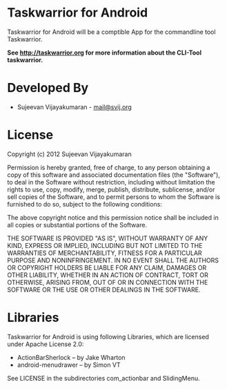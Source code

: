 Taskwarrior for Android
=======================

Taskwarrior for Android will be a comptible App for the commandline tool Taskwarrior.

**See http://taskwarrior.org for more information about the CLI-Tool taskwarrior.**

Developed By
============

* Sujeevan Vijayakumaran - <mail@svij.org>

License
=======

Copyright (c) 2012 Sujeevan Vijayakumaran

Permission is hereby granted, free of charge, to any person obtaining a copy of
this software and associated documentation files (the "Software"), to deal in
the Software without restriction, including without limitation the rights to
use, copy, modify, merge, publish, distribute, sublicense, and/or sell copies of
the Software, and to permit persons to whom the Software is furnished to do so,
subject to the following conditions:

The above copyright notice and this permission notice shall be included in all
copies or substantial portions of the Software.

THE SOFTWARE IS PROVIDED "AS IS", WITHOUT WARRANTY OF ANY KIND, EXPRESS OR
IMPLIED, INCLUDING BUT NOT LIMITED TO THE WARRANTIES OF MERCHANTABILITY, FITNESS
FOR A PARTICULAR PURPOSE AND NONINFRINGEMENT. IN NO EVENT SHALL THE AUTHORS OR
COPYRIGHT HOLDERS BE LIABLE FOR ANY CLAIM, DAMAGES OR OTHER LIABILITY, WHETHER
IN AN ACTION OF CONTRACT, TORT OR OTHERWISE, ARISING FROM, OUT OF OR IN
CONNECTION WITH THE SOFTWARE OR THE USE OR OTHER DEALINGS IN THE SOFTWARE.


Libraries
=========

Taskwarrior for Android is using following Libraries, which are licensed under
Apache License 2.0:

 * ActionBarSherlock – by Jake Wharton
 * android-menudrawer – by Simon VT
 
See LICENSE in the subdirectories com_actionbar and SlidingMenu.
